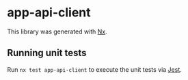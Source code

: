 # app-api-client

This library was generated with [Nx](https://nx.dev).

## Running unit tests

Run `nx test app-api-client` to execute the unit tests via [Jest](https://jestjs.io).
